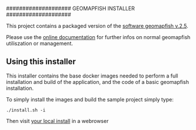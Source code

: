 
####################
GEOMAPFISH INSTALLER
####################

This project contains a packaged version of the [software geomapfish v.2.5](https://github.com/camptocamp/c2cgeoportal/).

Please use the [online documentation](https://geomapfish.org/) for further infos on normal geomapfish utiliszation or management.

Using this installer
--------------------

This installer contains the base docker images needed to perform a full installation and build of the application, and the code of a basic geomapfish installation.

To simply install the images and build the sample project simply type:

```shell
./install.sh -i
```

Then visit [your local install](https://localhost:8484/) in a webrowser



